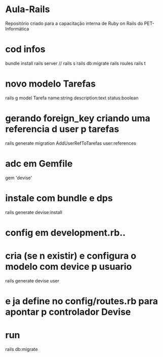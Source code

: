 # Aula-Rails

Repositório criado para a capacitação interna de Ruby on Rails do PET-Informática

# cod infos
bundle install
rails server // rails s
rails db:migrate
rails roules
rails t

# novo modelo Tarefas 
rails g model Tarefa name:string description:text status:boolean

# gerando foreign_key criando uma referencia d user p tarefas
rails generate migration AddUserRefToTarefas user:references

# adc em Gemfile
gem 'devise'

# instale com bundle e dps
rails generate devise:install

# config em development.rb..
# cria (se n existir) e configura o modelo com device p usuario
rails generate devise user
# e ja define no config/routes.rb para apontar p controlador Devise

# run 
rails db:migrate